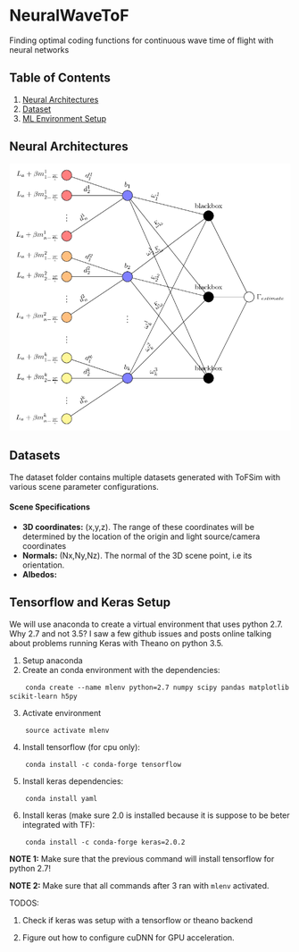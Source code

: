 # NeuralWaveToF
Finding optimal coding functions for continuous wave time of flight with neural networks  


## Table of Contents
1. [Neural Architectures](#architectures)
2. [Dataset](#dataset)
3. [ML Environment Setup](#mlsetup)


<a name="architectures">
</a>

## Neural Architectures 

![Neural Architecture for Single Pixel Depth Recovery](https://github.com/felipegb94/NeuralWaveToF/blob/master/ArchitectureDiagrams/NeuralArchitecture_SinglePixelDepth.png)


<a name="datasets">
</a>

## Datasets

The dataset folder contains multiple datasets generated with ToFSim with various scene parameter configurations. 

#### Scene Specifications

* **3D coordinates:** (x,y,z). The range of these coordinates will be determined by the location of the origin and light source/camera coordinates
* **Normals:** (Nx,Ny,Nz). The normal of the 3D scene point, i.e its orientation.
* **Albedos:** 



<a name="mlsetup">
</a>

## Tensorflow and Keras Setup 

We will use anaconda to create a virtual environment that uses python 2.7. Why 2.7 and not 3.5? I saw a few github issues and posts online talking about problems running Keras with Theano on python 3.5.

1. Setup anaconda
2. Create an conda environment with the dependencies:

```
    conda create --name mlenv python=2.7 numpy scipy pandas matplotlib scikit-learn h5py
```

3. Activate environment

```
    source activate mlenv
```

4. Install tensorflow (for cpu only):

```
    conda install -c conda-forge tensorflow
```


5. Install keras dependencies:

```
    conda install yaml
```

6. Install keras (make sure 2.0 is installed because it is suppose to be beter integrated with TF):

```
    conda install -c conda-forge keras=2.0.2
```

**NOTE 1:** Make sure that the previous command will install tensorflow for python 2.7!

**NOTE 2:** Make sure that all commands after 3 ran with `mlenv` activated.

TODOS:
1. Check if keras was setup with a tensorflow or theano backend

2. Figure out how to configure cuDNN for GPU acceleration. 
